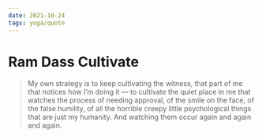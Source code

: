 ```yaml
---
date: 2021-10-24
tags: yoga/quote
---
```


# Ram Dass Cultivate

> My own strategy is to keep cultivating the witness, that part of me that notices how I’m doing it — to cultivate the quiet place in me that watches the process of needing approval, of the smile on the face, of the false humility, of all the horrible creepy little psychological things that are just my humanity. And watching them occur again and again and again.
